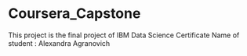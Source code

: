 # Coursera_Capstone
This project is the final project of IBM Data Science Certificate
Name of student : Alexandra Agranovich

